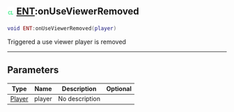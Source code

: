 ## ![client](../../.gitbook/assets/client.png) [ENT](ent):onUseViewerRemoved

```lua
void ENT:onUseViewerRemoved(player)
```

Triggered a use viewer player is removed

------
## Parameters

| Type   | Name | Description | Optional |
| ------ | ---- | ----------- | -------: |
| [Player](player) | player | No description |  |

